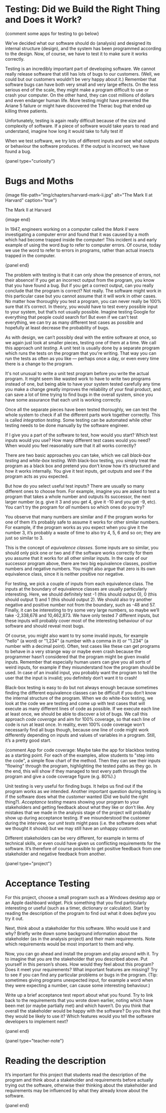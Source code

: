 # Testing: Did we Build the Right Thing and Does it Work?

{comment some apps for testing to go below}

We’ve decided what our software should do (analysis) and designed its internal structure (design), and the system has been programmed according to the design.
Now, of course, we have to test it to make sure it works correctly.

Testing is an incredibly important part of developing software.
We cannot really release software that still has lots of bugs to our customers.
(Well, we could but our customers wouldn’t be very happy about it.) Remember that software bugs can have both very small and very large effects.
On the less serious end of the scale, they might make a program difficult to use or crash your computer.
On the other hand, they can cost millions of dollars and even endanger human life.
More testing might have prevented the Ariane 5 failure or might have discovered the Therac bug that ended up killing three patients.

Unfortunately, testing is again really difficult because of the size and complexity of software.
If a piece of software would take years to read and understand, imagine how long it would take to fully test it!

When we test software, we try lots of different inputs and see what outputs or behaviour the software produces.
If the output is incorrect, we have found a bug.

{panel type="curiosity"}

# Bugs and Moths

{image file-path="img/chapters/harvard-mark-ii.jpg" alt="The Mark II at Harvard" caption="true"}

The Mark II at Harvard

{image end}

In 1947, engineers working on a computer called the *Mark II* were investigating a computer error and found that it was caused by a moth which had become trapped inside the computer!
This incident is and early example of using the word *bug* to refer to computer errors.
Of course, today we use the word to refer to errors in programs, rather than actual insects trapped in the computer.

{panel end}

The problem with testing is that it can only show the presence of errors, not their absence!
If you get an incorrect output from the program, you know that you have found a bug.
But if you get a correct output, can you really conclude that the program is correct?
Not really.
The software might work in this particular case but you cannot assume that it will work in other cases.
No matter how thoroughly you test a program, you can never really be 100% sure that it’s correct.
In theory, you would have to test every possible input to your system, but that’s not usually possible.
Imagine testing Google for everything that people could search for!
But even if we can’t test everything, we can try as many different test cases as possible and hopefully at least decrease the probability of bugs.

As with design, we can’t possibly deal with the entire software at once, so we again just look at smaller pieces, testing one of them at a time.
We call this approach *unit testing*.
A unit test is usually done by a separate program which runs the tests on the program that you're writing.
That way you can run the tests as often as you like — perhaps once a day, or even every time there is a change to the program.

It's not unusual to write a unit test program before you write the actual program.
It might seem like wasted work to have to write two programs instead of one, but being able to have your system tested carefully any time you make a change greatly improves the reliability of your final product, and can save a lot of time trying to find bugs in the overall system, since you have some assurance that each unit is working correctly.

Once all the separate pieces have been tested thoroughly, we can test the whole system to check if all the different parts work together correctly.
This is called *integration testing*.
Some testing can be automated while other testing needs to be done manually by the software engineer.

If I give you a part of the software to test, how would you start?
Which test inputs would you use?
How many different test cases would you need?
When would you feel reasonably sure that it all works correctly?

There are two basic approaches you can take, which we call *black-box testing* and *white-box testing*.
With black-box testing, you simply treat the program as a black box and pretend you don’t know how it’s structured and how it works internally.
You give it test inputs, get outputs and see if the program acts as you expected.

But how do you select useful test inputs?
There are usually so many different ones to choose from.
For example, imagine you are asked to test a program that takes a whole number and outputs its successor, the next larger number (e.g. give it 3 and you get 4, give it -10 and you get -9, etc).
You can’t try the program for *all* numbers so which ones do you try?

You observe that many numbers are similar and if the program works for one of them it’s probably safe to assume it works for other similar numbers.
For example, if the program works as you expect when you give it the number 3, it’s probably a waste of time to also try 4, 5, 6 and so on; they are just so similar to 3.

This is the concept of *equivalence classes*.
Some inputs are so similar, you should only pick one or two and if the software works correctly for them you assume that it works for all other similar inputs.
In the case of our successor program above, there are two big equivalence classes, positive numbers and negative numbers.
You might also argue that zero is its own equivalence class, since it is neither positive nor negative.

For testing, we pick a couple of inputs from each equivalence class.
The inputs at the boundary of equivalence classes are usually particularly interesting.
Here, we should definitely test -1 (this should output 0), 0 (this should output 1) and 1 (this should output 2).
We should also try another negative and positive number not from the boundary, such as -48 and 57.
Finally, it can be interesting to try some very large numbers, so maybe we’ll take -2,338,678 and 10,462,873.
We have only tested 7 different inputs, but these inputs will probably cover most of the interesting behaviour of our software and should reveal most bugs.

Of course, you might also want to try some invalid inputs, for example "hello" (a word) or "1,234" (a number with a comma in it) or "1.234" (a number with a decimal point).
Often, test cases like these can get programs to behave in a very strange way or maybe even crash because the programmer hasn’t considered that the program might be given invalid inputs.
Remember that especially human users can give you all sorts of weird inputs, for example if they misunderstand how the program should be used.
In case of an invalid input, you probably want the program to tell the user that the input is invalid; you definitely don’t want it to crash!

Black-box testing is easy to do but not always enough because sometimes finding the different equivalence classes can be difficult if you don’t know the internal structure of the program.
When we do white-box testing, we look at the code we are testing and come up with test cases that will execute as many different lines of code as possible.
If we execute each line at least once, we should be able to discover a lot of bugs.
We call this approach *code coverage* and aim for 100% coverage, so that each line of code is run at least once.
In reality, even 100% code coverage won’t necessarily find all bugs though, because one line of code might work differently depending on inputs and values of variables in a program.
Still, it’s a pretty good start.

{comment App for code coverage: Maybe take the app for blackbox testing as a starting point. For each of the examples, allow students to "step into the code", a simple flow chart of the method. Then they can see their inputs "flowing" through the program, highlighting the tested paths as they go. In the end, this will show if they managed to test every path through the program and give a code coverage figure (e.g. 80%).}

Unit testing is very useful for finding bugs.
It helps us find out if the program works as *we* intended.
Another important question during testing is if the software does what the *customer* wanted (Did we build the right thing?).
*Acceptance testing* means showing your program to your stakeholders and getting feedback about what they like or don’t like.
Any mistakes that we made in the analysis stage of the project will probably show up during acceptance testing.
If we misunderstood the customer during the interview, our *unit tests* might pass (i.e. the software does what we thought it should) but we may still have an unhappy customer.

Different stakeholders can be very different, for example in terms of technical skills, or even could have given us conflicting requirements for the software.
It’s therefore of course possible to get positive feedback from one stakeholder and negative feedback from another.

{panel type="project"}

# Acceptance Testing

For this project, choose a small program such as a Windows desktop app or an Apple dashboard widget.
Pick something that you find particularly interesting or useful (such as a timer, dictionary or calculator).
Start by reading the description of the program to find out what it does *before* you try it out.

Next, think about a stakeholder for this software.
Who would use it and why?
Briefly write down some background information about the stakeholder (as in the analysis project) and their main requirements.
Note which requirements would be most important to them and why.

Now, you can go ahead and install the program and play around with it.
Try to imagine that you are the stakeholder that you described above.
Put yourself in this person’s shoes.
How would they feel about this program?
Does it meet your requirements?
What important features are missing?
Try to see if you can find any particular problems or bugs in the program.
(Tip: sometimes giving programs unexpected input, for example a word when they were expecting a number, can cause some interesting behaviour.)

Write up a brief acceptance test report about what you found.
Try to link back to the requirements that you wrote down earlier, noting which have been met (or maybe partially met) and which haven’t.
Do you think that overall the stakeholder would be happy with the software?
Do you think that they would be likely to use it?
Which features would you tell the software developers to implement next?

{panel end}

{panel type="teacher-note"}

# Reading the description

It’s important for this project that students read the description of the program and think about a stakeholder and requirements before actually trying out the software, otherwise their thinking about the stakeholder and requirements may be influenced by what they already know about the software.

{panel end}
